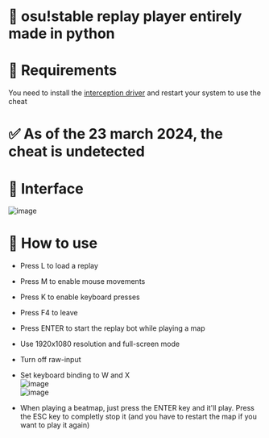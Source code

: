 # 🤖 osu!stable replay player entirely made in python
# 🔧 Requirements
You need to install the [interception driver](https://github.com/oblitum/Interception/releases/download/v1.0.1/Interception.zip) and restart your system to use the cheat
# ✅ As of the 23 march 2024, the cheat is undetected
# 📄 Interface 
![image](https://github.com/Maous-B/osu-replay-player/assets/79797065/9d46e027-0820-440e-af78-4ff398b7631d)

# 📝 How to use 

- Press L to load a replay
- Press M to enable mouse movements
- Press K to enable keyboard presses
- Press F4 to leave
- Press ENTER to start the replay bot while playing a map

- Use 1920x1080 resolution and full-screen mode
- Turn off raw-input
- Set keyboard binding to W and X
\
![image](https://github.com/Maous-B/osu-replay-player/assets/79797065/59608662-e8ae-4c1a-9055-28d721a9fc79)
\
![image](https://github.com/Maous-B/osu-replay-player/assets/79797065/da2f52fb-1304-4769-beb8-7c2afaf61ec9)
- When playing a beatmap, just press the ENTER key and it'll play. Press the ESC key to completly stop it (and you have to restart the map if you want to play it again)
